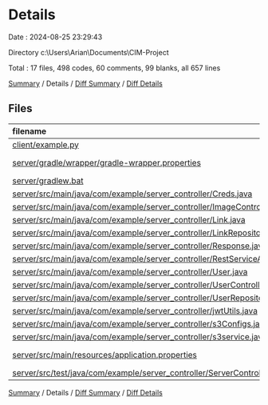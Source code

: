 # Details

Date : 2024-08-25 23:29:43

Directory c:\\Users\\Arian\\Documents\\CIM-Project

Total : 17 files,  498 codes, 60 comments, 99 blanks, all 657 lines

[Summary](results.md) / Details / [Diff Summary](diff.md) / [Diff Details](diff-details.md)

## Files
| filename | language | code | comment | blank | total |
| :--- | :--- | ---: | ---: | ---: | ---: |
| [client/example.py](/client/example.py) | Python | 71 | 26 | 16 | 113 |
| [server/gradle/wrapper/gradle-wrapper.properties](/server/gradle/wrapper/gradle-wrapper.properties) | Java Properties | 7 | 0 | 1 | 8 |
| [server/gradlew.bat](/server/gradlew.bat) | Batch | 41 | 30 | 22 | 93 |
| [server/src/main/java/com/example/server_controller/Creds.java](/server/src/main/java/com/example/server_controller/Creds.java) | Java | 16 | 0 | 2 | 18 |
| [server/src/main/java/com/example/server_controller/ImageController.java](/server/src/main/java/com/example/server_controller/ImageController.java) | Java | 48 | 1 | 5 | 54 |
| [server/src/main/java/com/example/server_controller/Link.java](/server/src/main/java/com/example/server_controller/Link.java) | Java | 30 | 0 | 2 | 32 |
| [server/src/main/java/com/example/server_controller/LinkRepository.java](/server/src/main/java/com/example/server_controller/LinkRepository.java) | Java | 8 | 0 | 3 | 11 |
| [server/src/main/java/com/example/server_controller/Response.java](/server/src/main/java/com/example/server_controller/Response.java) | Java | 15 | 0 | 2 | 17 |
| [server/src/main/java/com/example/server_controller/RestServiceApplication.java](/server/src/main/java/com/example/server_controller/RestServiceApplication.java) | Java | 9 | 0 | 4 | 13 |
| [server/src/main/java/com/example/server_controller/User.java](/server/src/main/java/com/example/server_controller/User.java) | Java | 30 | 0 | 2 | 32 |
| [server/src/main/java/com/example/server_controller/UserController.java](/server/src/main/java/com/example/server_controller/UserController.java) | Java | 40 | 1 | 4 | 45 |
| [server/src/main/java/com/example/server_controller/UserRepository.java](/server/src/main/java/com/example/server_controller/UserRepository.java) | Java | 10 | 0 | 4 | 14 |
| [server/src/main/java/com/example/server_controller/jwtUtils.java](/server/src/main/java/com/example/server_controller/jwtUtils.java) | Java | 42 | 0 | 3 | 45 |
| [server/src/main/java/com/example/server_controller/s3Configs.java](/server/src/main/java/com/example/server_controller/s3Configs.java) | Java | 34 | 0 | 7 | 41 |
| [server/src/main/java/com/example/server_controller/s3service.java](/server/src/main/java/com/example/server_controller/s3service.java) | Java | 76 | 2 | 14 | 92 |
| [server/src/main/resources/application.properties](/server/src/main/resources/application.properties) | Java Properties | 12 | 0 | 3 | 15 |
| [server/src/test/java/com/example/server_controller/ServerControllerApplicationTests.java](/server/src/test/java/com/example/server_controller/ServerControllerApplicationTests.java) | Java | 9 | 0 | 5 | 14 |

[Summary](results.md) / Details / [Diff Summary](diff.md) / [Diff Details](diff-details.md)
